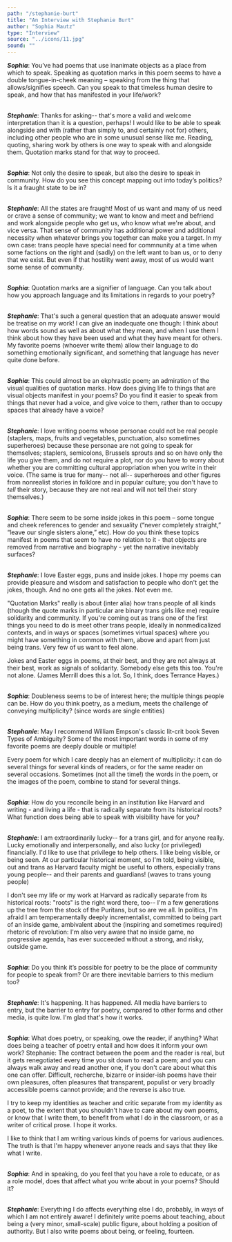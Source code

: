 ```yaml
---
path: "/stephanie-burt"
title: "An Interview with Stephanie Burt"
author: "Sophia Mautz"
type: "Interview"
source: "../icons/11.jpg"
sound: ""
---
```

__*Sophia*__: You’ve had poems that use inanimate objects as a place from which to speak. Speaking as quotation marks in this poem seems to have a double tongue-in-cheek meaning – speaking from the thing that allows/signifies speech. Can you speak to that timeless human desire to speak, and how that has manifested in your life/work? <br /><br />

__*Stephanie*__: Thanks for asking-- that's more a valid and welcome interpretation than it is a question, perhaps! I would like to be able to speak alongside and with (rather than simply to, and certainly not for) others, including other people who are in some unusual sense like me. Reading, quoting, sharing work by others is one way to speak with and alongside them. Quotation marks stand for that way to proceed.<br /><br />

__*Sophia*__: Not only the desire to speak, but also the desire to speak in community. How do you see this concept mapping out into today’s politics? Is it a fraught state to be in?<br /><br />

__*Stephanie*__: All the states are fraught! Most of us want and many of us need or crave a sense of community; we want to know and meet and befriend and work alongside people who get us, who know what we're about, and vice versa. That sense of community has additional power and additional necessity when whatever brings you together can make you a target. In my own case: trans people have special need for commnunity at a time when some factions on the right and (sadly) on the left want to ban us, or to deny that we exist. But even if that hostility went away, most of us would want some sense of community.<br /><br />

__*Sophia*__: Quotation marks are a signifier of language. Can you talk about how you approach language and its limitations in regards to your poetry?<br /><br />

__*Stephanie*__: That's such a general question that an adequate answer would be treatise on my work! I can give an inadequate one though: I think about how words sound as well as about what they mean, and when I use them I think about how they have been used and what they have meant for others. My favorite poems (whoever write them) allow their language to do something emotionally significant, and something that language has never quite done before.<br /><br />

__*Sophia*__: This could almost be an ekphrastic poem; an admiration of the visual qualities of quotation marks. How does giving life to things that are visual objects manifest in your poems? Do you find it easier to speak from things that never had a voice, and give voice to them, rather than to occupy spaces that already have a voice?<br /><br />

__*Stephanie*__: I love writing poems whose personae could not be real people (staplers, maps, fruits and vegetables, punctuation, also sometimes superheroes) because these personae are not going to speak for themselves; staplers, semicolons, Brussels sprouts and so on have only the life you give them, and do not require a plot, nor do you have to worry about whether you are committing cultural appropriation when you write in their voice. (The same is true for many-- not all-- superheroes and other figures from nonrealist stories in folklore and in popular culture; you don't have to *tell* their story, because they are not real and will not tell their story themselves.)<br /><br />

__*Sophia*__: There seem to be some inside jokes in this poem – some tongue and cheek references to gender and sexuality (“never completely straight,” “leave our single sisters alone,” etc). How do you think these topics manifest in poems that seem to have no relation to it - that objects are removed from narrative and biography - yet the narrative inevitably surfaces?<br /><br />

__*Stephanie*__: I love Easter eggs, puns and inside jokes. I hope my poems can provide pleasure and wisdom and satisfaction to people who don't get the jokes, though. And no one gets all the jokes. Not even me.

"Quotation Marks" really is about (inter alia) how trans people of all kinds (though the quote marks in particular are binary trans girls like me) require solidarity and community. If you're coming out as trans one of the first things you need to do is meet other trans people, ideally in nonmedicalized contexts, and in ways or spaces (sometimes virtual spaces) where you might have something in common with them, above and apart from just being trans. Very few of us want to feel alone.

Jokes and Easter eggs in poems, at their best, and they are not always at their best, work as signals of solidarity. Somebody else gets this too. You're not alone. (James Merrill does this a lot. So, I think, does Terrance Hayes.)<br /><br />

__*Sophia*__: Doubleness seems to be of interest here; the multiple things people can be. How do you think poetry, as a medium, meets the challenge of conveying multiplicity? (since words are single entities)<br /><br />

__*Stephanie*__: May I recommend William Empson's classic lit-crit book Seven Types of Ambiguity? Some of the most important words in some of my favorite poems are deeply double or multiple!

Every poem for which I care deeply has an element of multiplicity: it can do several things for several kinds of readers, or for the same reader on several occasions. Sometimes (not all the time!) the words in the poem, or the images of the poem, combine to stand for several things.<br /><br />

__*Sophia*__: How do you reconcile being in an institution like Harvard and writing - and living a life - that is radically separate from its historical roots? What function does being able to speak with visibility have for you?<br /><br />

__*Stephanie*__: I am extraordinarily lucky-- for a trans girl, and for anyone really. Lucky emotionally and interpersonally, and also lucky (or privileged) financially. I'd like to use that privilege to help others. I like being visible, or being seen. At our particular historical moment, so I'm told, being visible, out and trans as Harvard faculty might be useful to others, especially trans young people-- and their parents and guardians! (waves to trans young people)

I don't see my life or my work at Harvard as radically separate from its historical roots: "roots" is the right word there, too-- I'm a few generations up the tree from the stock of the Puritans, but so are we all. In politics, I'm afraid I am temperamentally deeply incrementalist, committed to being part of an inside game, ambivalent about the (inspiring and sometimes required) rhetoric of revolution: I'm also very aware that no inside game, no progressive agenda, has ever succeeded without a strong, and risky, outside game.<br /><br />

__*Sophia*__: Do you think it’s possible for poetry to be the place of community for people to speak from? Or are there inevitable barriers to this medium too?<br /><br />

__*Stephanie*__: It's happening. It has happened. All media have barriers to entry, but the barrier to entry for poetry, compared to other forms and other media, is quite low. I'm glad that's how it works.<br /><br />

__*Sophia*__: What does poetry, or speaking, owe the reader, if anything? What does being a teacher of poetry entail and how does it inform your own work?
Stephanie: The contract between the poem and the reader is real, but it gets renegotiated every time you sit down to read a poem; and you can always walk away and read another one, if you don't care about what this one can offer. Difficult, recherche, bizarre or insider-ish poems have their own pleasures, often pleasures that transparent, populist or very broadly accessible poems cannot provide; and the reverse is also true.

I try to keep my identities as teacher and critic separate from my identity as a poet, to the extent that you shouldn't have to care about my own poems, or know that I write them, to benefit from what I do in the classroom, or as a writer of critical prose. I hope it works.

I like to think that I am writing various kinds of poems for various audiences. The truth is that I'm happy whenever anyone reads and says that they like what I write.<br /><br />


__*Sophia*__: And in speaking, do you feel that you have a role to educate, or as a role model, does that affect what you write about in your poems? Should it?<br /><br />

__*Stephanie*__: Everything I do affects everything else I do, probably, in ways of which I am not entirely aware! I definitely write poems about teaching, about being a (very minor, small-scale) public figure, about holding a position of authority. But I also write poems about being, or feeling, fourteen.
